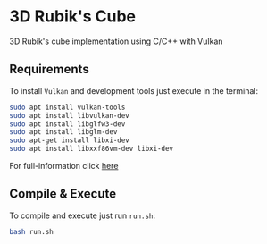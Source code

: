 # 3D Rubik's Cube 
3D Rubik's cube implementation using C/C++ with Vulkan

## Requirements
To install `Vulkan` and development tools just execute in the terminal:
```bash
sudo apt install vulkan-tools
sudo apt install libvulkan-dev
sudo apt install libglfw3-dev
sudo apt install libglm-dev
sudo apt-get install libxi-dev
sudo apt install libxxf86vm-dev libxi-dev
```
For full-information click [here](https://vulkan-tutorial.com/Introduction)
## Compile & Execute
To compile and execute just run `run.sh`:
```bash
bash run.sh
```